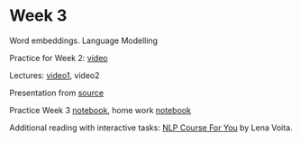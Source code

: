 # Week 3
Word embeddings. Language Modelling

Practice for Week 2: [video](https://youtu.be/Dd2hQ-cvStc)

Lectures: [video1](https://youtu.be/nU0s8jHfyrM), video2


Presentation from [source](https://github.com/yandexdataschool/nlp_course/tree/2024/week03_lm)

Practice Week 3 [notebook](.practice3_populated.ipynb), home work [notebook](.homework_03.ipynb) 

Additional reading with interactive tasks: [NLP Course For You](https://lena-voita.github.io/nlp_course.html) by Lena Voita.
